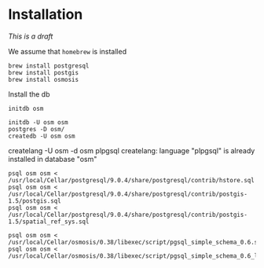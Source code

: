 Installation
============

*This is a draft*

We assume that `homebrew` is installed

    brew install postgresql
    brew install postgis
    brew install osmosis

Install the db

    initdb osm

    initdb -U osm osm
    postgres -D osm/
    createdb -U osm osm

createlang -U osm -d osm plpgsql 
createlang: language "plpgsql" is already installed in database "osm"

    psql osm osm < /usr/local/Cellar/postgresql/9.0.4/share/postgresql/contrib/hstore.sql 
    psql osm osm < /usr/local/Cellar/postgresql/9.0.4/share/postgresql/contrib/postgis-1.5/postgis.sql
    psql osm osm < /usr/local/Cellar/postgresql/9.0.4/share/postgresql/contrib/postgis-1.5/spatial_ref_sys.sql

    psql osm osm < /usr/local/Cellar/osmosis/0.38/libexec/script/pgsql_simple_schema_0.6.sql
    psql osm osm < /usr/local/Cellar/osmosis/0.38/libexec/script/pgsql_simple_schema_0.6_linestring.sql

